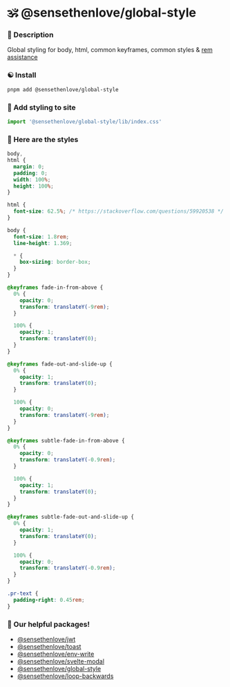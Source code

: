 # 🕉 @sensethenlove/global-style


### 🙏 Description
Global styling for body, html, common keyframes, common styles & [rem assistance](https://stackoverflow.com/questions/59920538)

### ☯️ Install
```bash
pnpm add @sensethenlove/global-style
```

### 💛 Add styling to site
```ts
import '@sensethenlove/global-style/lib/index.css'
```

### 💙 Here are the styles
```scss
body,
html {
  margin: 0;
  padding: 0;
  width: 100%;
  height: 100%;
}

html {
  font-size: 62.5%; /* https://stackoverflow.com/questions/59920538 */
}

body {
  font-size: 1.8rem;
  line-height: 1.369;

  * {
    box-sizing: border-box;
  }
}

@keyframes fade-in-from-above {
  0% {
    opacity: 0;
    transform: translateY(-9rem);
  }

  100% {
    opacity: 1;
    transform: translateY(0);
  }
}

@keyframes fade-out-and-slide-up {
  0% {
    opacity: 1;
    transform: translateY(0);
  }

  100% {
    opacity: 0;
    transform: translateY(-9rem);
  }
}

@keyframes subtle-fade-in-from-above {
  0% {
    opacity: 0;
    transform: translateY(-0.9rem);
  }

  100% {
    opacity: 1;
    transform: translateY(0);
  }
}

@keyframes subtle-fade-out-and-slide-up {
  0% {
    opacity: 1;
    transform: translateY(0);
  }

  100% {
    opacity: 0;
    transform: translateY(-0.9rem);
  }
}

.pr-text {
  padding-right: 0.45rem;
}
```

### 💖 Our helpful packages!
* [@sensethenlove/jwt](https://www.npmjs.com/package/@sensethenlove/jwt)
* [@sensethenlove/toast](https://www.npmjs.com/package/@sensethenlove/toast)
* [@sensethenlove/env-write](https://www.npmjs.com/package/@sensethenlove/env-write)
* [@sensethenlove/svelte-modal](https://www.npmjs.com/package/@sensethenlove/svelte-modal)
* [@sensethenlove/global-style](https://www.npmjs.com/package/@sensethenlove/global-style)
* [@sensethenlove/loop-backwards](https://www.npmjs.com/package/@sensethenlove/loop-backwards)
